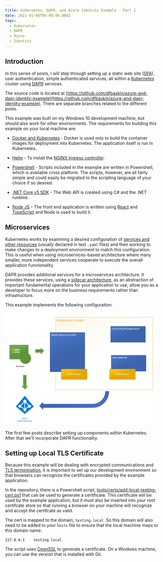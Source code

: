 ```yaml
---
title: Kubernetes, DAPR, and Azure Identity Example - Part I
date: 2021-02-08T06:00:00.000Z
tags:
  - Kubernetes
  - DAPR
  - Azure
  - Identity
---
```


## Introduction

In this series of posts, I will step through setting up a static web site ([SPA](https://developer.mozilla.org/en-US/docs/Glossary/SPA)), user authentication, simple authenticated services, all within a [Kubernetes](https://kubernetes.io/docs/concepts/overview/what-is-kubernetes/) cluster using [DAPR](https://dapr.io/) services.

The source code is located at [https://github.com/dfbaskin/azure-and-dapr-identity-example](https://github.com/dfbaskin/azure-and-dapr-identity-example). There are separate branches related to the different posts.

This example was built on my Windows 10 development machine, but should also work for other environments. The requirements for building this example on your local machine are:

- [Docker and Kubernetes](https://www.docker.com/products/docker-desktop) - Docker is used only to build the container images for deployment into Kubernetes. The application itself is run in Kubernetes.

- [Helm](https://helm.sh/docs/) - To install the [NGINX Ingress controller](https://github.com/nginxinc/kubernetes-ingress).

- [Powershell](https://docs.microsoft.com/en-us/powershell/) - Scripts included in the example are written in Powershell, which is available cross platform. The scripts, however, are all fairly simple and could easily be migrated to the scripting language of your choice if so desired.

- [.NET Core v5 SDK](https://dotnet.microsoft.com/download) - The Web API is created using C# and the .NET runtime.

- [Node JS](https://nodejs.org/en/) - The front end application is written using [React](https://reactjs.org/) and [TypeScript](https://www.typescriptlang.org/) and Node is used to build it.

## Microservices

Kubernetes works by examining a desired configuration of [services and other resources](https://kubernetes.io/docs/concepts/overview/working-with-objects/kubernetes-objects/) (usually declared in text `.yaml` files) and then working to make changes to a deployment environment to match this configuration. This is useful when using microservices-based architecture where many smaller, more independent services cooperate to execute the overall application functionality.

DAPR provides additional services for a microservices architecture. It provides these services, using a [sidecar architecture](https://docs.dapr.io/concepts/overview/#sidecar-architecture), as an abstraction of important fundamental operations for your application to use, allow you as a developer to focus more on the business requirements rather than infrastructure.

This example implements the following configuration:

![Example Application Configuration](./images/example-app.png)

The first few posts describe setting up components within Kubernetes. After that we'll incorporate DAPR functionality.

## Setting up Local TLS Certificate

Because this example will be dealing with encrypted communications and [TLS terminination](https://en.wikipedia.org/wiki/TLS_termination_proxy), it is important to set up our development environment so that browsers can recognize the certificates provided by the example application.

In the repository, there is a Powershell script, [tools/certs/add-local-testing-cert.ps1](https://github.com/dfbaskin/azure-and-dapr-identity-example/blob/master/tools/certs/add-local-testing-cert.ps1) that can be used to generate a certificate. This certificate will be used by the example application, but it must also be inserted into your root certifcate store so that running a browser on your machine will recognize and accept the certifcate as valid.

The cert is mapped to the domain, `testing.local`. So this domain will also need to be added to your `hosts` file to ensure that the local machine maps to this domain name:

```
127.0.0.1    testing.local
```

The script uses [OpenSSL](https://www.openssl.org/) to generate a certificate. On a Windows machine, you can use the version that is installed with Git.
